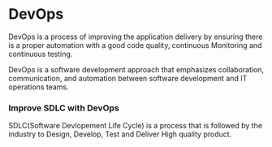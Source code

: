 # DevOps

DevOps is a process of improving the application delivery by ensuring there is a proper automation with a good code quality, continuous Monitoring and continuous testing. 

DevOps is a software development approach that emphasizes collaboration, communication, and automation between software development and IT operations teams.

### Improve SDLC with DevOps

SDLC(Software Devlopement Life Cycle) is a process that is followed by the industry to Design, Develop, Test and Deliver High quality product.



